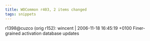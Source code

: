 ```yaml
---
title: WOCommon r403, 2 items changed
tags: snippets
---
```


r1398@cuzco (orig r152): wincent | 2006-11-18 16:45:19 +0100 Finer-grained activation database updates

